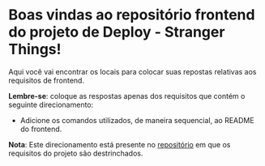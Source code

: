 # Boas vindas ao repositório frontend do projeto de Deploy - Stranger Things!

Aqui você vai encontrar os locais para colocar suas repostas relativas aos requisitos de frontend.

**Lembre-se**: coloque as respostas apenas dos requisitos que contém o seguinte direcionamento:

  - Adicione os comandos utilizados, de maneira sequencial, ao README do frontend.

**Nota**: Este direcionamento está presente no [repositório](https://github.com/tryber/sd-011-stranger-things) em que os requisitos do projeto são destrinchados.
